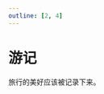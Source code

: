 ```yaml
---
outline: [2, 4]
---
```

# 游记

旅行的美好应该被记录下来。

<script setup>
import ACardLinks from '../../.vitepress/components/ACardLinks.vue'

import { TRAVELOGUE_DATA } from '../../.vitepress/data/trip/travelogueCard'
</script>

<ACardLinks v-for="{title, items} in TRAVELOGUE_DATA" :title="title" :items="items" />
